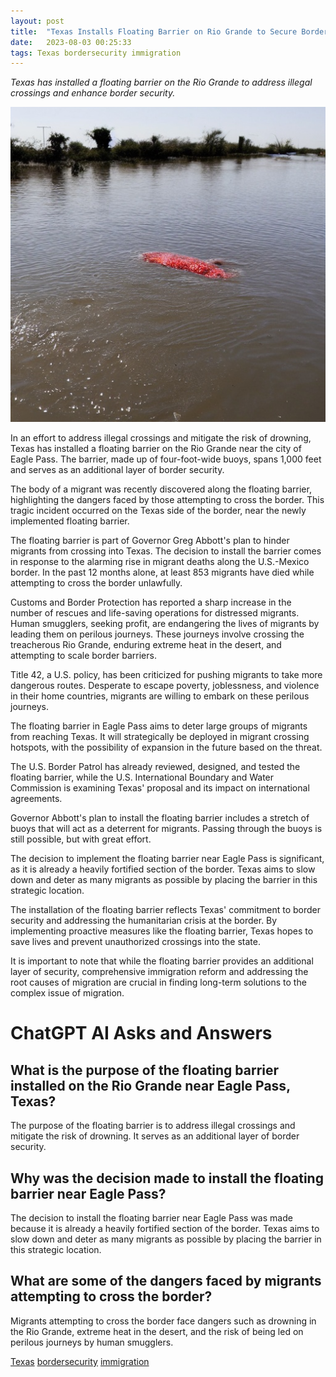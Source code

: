 ```yaml
---
layout: post
title:  "Texas Installs Floating Barrier on Rio Grande to Secure Border"
date:   2023-08-03 00:25:33 
tags: Texas bordersecurity immigration
---
```

*Texas has installed a floating barrier on the Rio Grande to address illegal crossings and enhance border security.*

![body, spotted lifeless floating in water on the Texas-Mexico border that has floating barrier](/assets/53f6ff92-7d01-43c1-b875-8974934e6860.jpg "Texas Installs Floating Barrier on Rio Grande to Secure Border")

In an effort to address illegal crossings and mitigate the risk of drowning, Texas has installed a floating barrier on the Rio Grande near the city of Eagle Pass. The barrier, made up of four-foot-wide buoys, spans 1,000 feet and serves as an additional layer of border security.

The body of a migrant was recently discovered along the floating barrier, highlighting the dangers faced by those attempting to cross the border. This tragic incident occurred on the Texas side of the border, near the newly implemented floating barrier.

The floating barrier is part of Governor Greg Abbott's plan to hinder migrants from crossing into Texas. The decision to install the barrier comes in response to the alarming rise in migrant deaths along the U.S.-Mexico border. In the past 12 months alone, at least 853 migrants have died while attempting to cross the border unlawfully.

Customs and Border Protection has reported a sharp increase in the number of rescues and life-saving operations for distressed migrants. Human smugglers, seeking profit, are endangering the lives of migrants by leading them on perilous journeys. These journeys involve crossing the treacherous Rio Grande, enduring extreme heat in the desert, and attempting to scale border barriers.

Title 42, a U.S. policy, has been criticized for pushing migrants to take more dangerous routes. Desperate to escape poverty, joblessness, and violence in their home countries, migrants are willing to embark on these perilous journeys.

The floating barrier in Eagle Pass aims to deter large groups of migrants from reaching Texas. It will strategically be deployed in migrant crossing hotspots, with the possibility of expansion in the future based on the threat.

The U.S. Border Patrol has already reviewed, designed, and tested the floating barrier, while the U.S. International Boundary and Water Commission is examining Texas' proposal and its impact on international agreements.

Governor Abbott's plan to install the floating barrier includes a stretch of buoys that will act as a deterrent for migrants. Passing through the buoys is still possible, but with great effort.

The decision to implement the floating barrier near Eagle Pass is significant, as it is already a heavily fortified section of the border. Texas aims to slow down and deter as many migrants as possible by placing the barrier in this strategic location.

The installation of the floating barrier reflects Texas' commitment to border security and addressing the humanitarian crisis at the border. By implementing proactive measures like the floating barrier, Texas hopes to save lives and prevent unauthorized crossings into the state.

It is important to note that while the floating barrier provides an additional layer of security, comprehensive immigration reform and addressing the root causes of migration are crucial in finding long-term solutions to the complex issue of migration.


# ChatGPT AI Asks and Answers
## What is the purpose of the floating barrier installed on the Rio Grande near Eagle Pass, Texas?
The purpose of the floating barrier is to address illegal crossings and mitigate the risk of drowning. It serves as an additional layer of border security.

## Why was the decision made to install the floating barrier near Eagle Pass?
The decision to install the floating barrier near Eagle Pass was made because it is already a heavily fortified section of the border. Texas aims to slow down and deter as many migrants as possible by placing the barrier in this strategic location.

## What are some of the dangers faced by migrants attempting to cross the border?
Migrants attempting to cross the border face dangers such as drowning in the Rio Grande, extreme heat in the desert, and the risk of being led on perilous journeys by human smugglers.


[Texas](/tags/Texas) [bordersecurity](/tags/bordersecurity) [immigration](/tags/immigration)